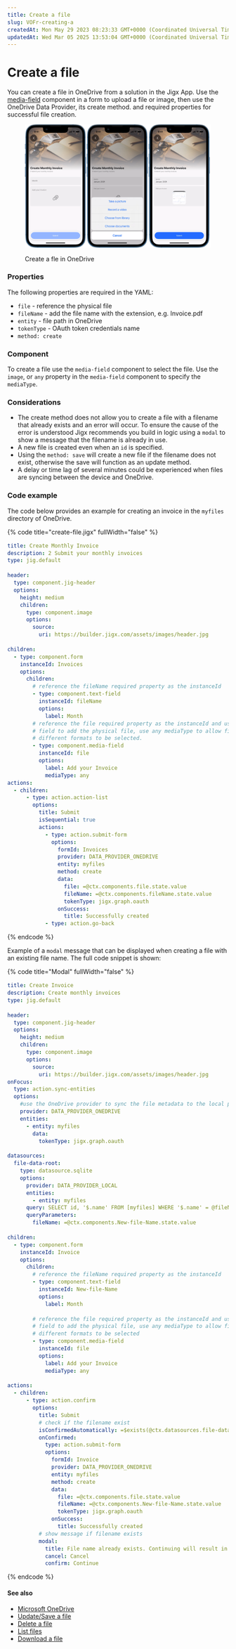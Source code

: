 ```yaml
---
title: Create a file
slug: VOFr-creating-a
createdAt: Mon May 29 2023 08:23:33 GMT+0000 (Coordinated Universal Time)
updatedAt: Wed Mar 05 2025 13:53:04 GMT+0000 (Coordinated Universal Time)
---
```


# Create a file

You can create a file in OneDrive from a solution in the Jigx App. Use the [media-field](../../Components/form/media-field.md) component in a form to upload a file or image, then use the OneDrive Data Provider, its create method. and required properties for successful file creation.

<figure><img src="../../../.gitbook/assets/OneDriveCreate.PNG" alt="Create a fle in OneDrive"><figcaption><p>Create a fle in OneDrive</p></figcaption></figure>

### Properties

The following properties are required in the YAML:

* `file` - reference the physical file
* `fileName` - add the file name with the extension, e.g. Invoice.pdf
* `entity` - file path in OneDrive
* `tokenType` - OAuth token credentials name
* `method: create`

### Component

To create a file use the `media-field` component to select the file. Use the `image`, or `any` property in the `media-field` component to specify the `mediaType`.

### Considerations

* The create method does not allow you to create a file with a filename that already exists and an error will occur. To ensure the cause of the error is understood Jigx recommends you build in logic using a `modal` to show a message that the filename is already in use.
* A new file is created even when an `id` is specified.
* Using the `method: save` will create a new file if the filename does not exist, otherwise the save will function as an update method.
* A delay or time lag of several minutes could be experienced when files are syncing between the device and OneDrive.

### Code example

The code below provides an example for creating an invoice in the `myfiles` directory of OneDrive.

{% code title="create-file.jigx" fullWidth="false" %}
```yaml
title: Create Monthly Invoice
description: 2 Submit your monthly invoices
type: jig.default

header:
  type: component.jig-header
  options:
    height: medium
    children:
      type: component.image
      options:
        source:
          uri: https://builder.jigx.com/assets/images/header.jpg

children:
  - type: component.form
    instanceId: Invoices
    options:
      children:
        # reference the fileName required property as the instanceId
        - type: component.text-field
          instanceId: fileName
          options:
            label: Month
        # reference the file required property as the instanceId and use the media 
        # field to add the physical file, use any mediaType to allow files of 
        # different formats to be selected.
        - type: component.media-field
          instanceId: file
          options:
            label: Add your Invoice
            mediaType: any
actions:
  - children:
      - type: action.action-list
        options:
          title: Submit
          isSequential: true
          actions:
            - type: action.submit-form
              options:
                formId: Invoices
                provider: DATA_PROVIDER_ONEDRIVE
                entity: myfiles
                method: create
                data:
                  file: =@ctx.components.file.state.value
                  fileName: =@ctx.components.fileName.state.value
                  tokenType: jigx.graph.oauth
                onSuccess:
                  title: Successfully created
            - type: action.go-back
```
{% endcode %}

Example of a `modal` message that can be displayed when creating a file with an existing file name. The full code snippet is shown:

{% code title="Modal" fullWidth="false" %}
```yaml
title: Create Invoice
description: Create monthly invoices
type: jig.default

header:
  type: component.jig-header
  options:
    height: medium
    children:
      type: component.image
      options:
        source:
          uri: https://builder.jigx.com/assets/images/header.jpg
onFocus:
  type: action.sync-entities
  options:
    #use the OneDrive provider to sync the file metadata to the local provider
    provider: DATA_PROVIDER_ONEDRIVE
    entities:
      - entity: myfiles
        data:
          tokenType: jigx.graph.oauth

datasources:
  file-data-root:
    type: datasource.sqlite
    options:
      provider: DATA_PROVIDER_LOCAL
      entities:
        - entity: myfiles
      query: SELECT id, '$.name' FROM [myfiles] WHERE '$.name' = @fileName ORDER BY '$.name' DESC
      queryParameters:
        fileName: =@ctx.components.New-file-Name.state.value

children:
  - type: component.form
    instanceId: Invoice
    options:
      children:
        # reference the fileName required property as the instanceId
        - type: component.text-field
          instanceId: New-file-Name
          options:
            label: Month

        # reference the file required property as the instanceId and use the media 
        # field to add the physical file, use any mediaType to allow files of 
        # different formats to be selected
        - type: component.media-field
          instanceId: file
          options:
            label: Add your Invoice
            mediaType: any

actions:
  - children:
      - type: action.confirm
        options:
          title: Submit
          # check if the filename exist
          isConfirmedAutomatically: =$exists(@ctx.datasources.file-data-root.name) ? false:true
          onConfirmed:
            type: action.submit-form
            options:
              formId: Invoice
              provider: DATA_PROVIDER_ONEDRIVE
              entity: myfiles
              method: create
              data:
                file: =@ctx.components.file.state.value
                fileName: =@ctx.components.New-file-Name.state.value
                tokenType: jigx.graph.oauth
              onSuccess:
                title: Successfully created
          # show message if filename exists
          modal:
            title: File name already exists. Continuing will result in an error.
            cancel: Cancel
            confirm: Continue
```
{% endcode %}

#### See also

* [Microsoft OneDrive](https://docs.jigx.com/microsoft-onedrive)
* [Update/Save a file](<Update_Save a file.md>)
* [Delete a file](<Delete a file.md>)
* [List files](<List files.md>)
* [Download a file](<Download a file.md>)
